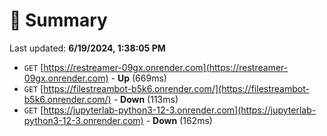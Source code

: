 # 📖 Summary
Last updated: **6/19/2024, 1:38:05 PM**

- `GET` [https://restreamer-09gx.onrender.com](https://restreamer-09gx.onrender.com) - **Up** (669ms)
- `GET` [https://filestreambot-b5k6.onrender.com/](https://filestreambot-b5k6.onrender.com/) - **Down** (113ms)
- `GET` [https://jupyterlab-python3-12-3.onrender.com](https://jupyterlab-python3-12-3.onrender.com) - **Down** (162ms)
